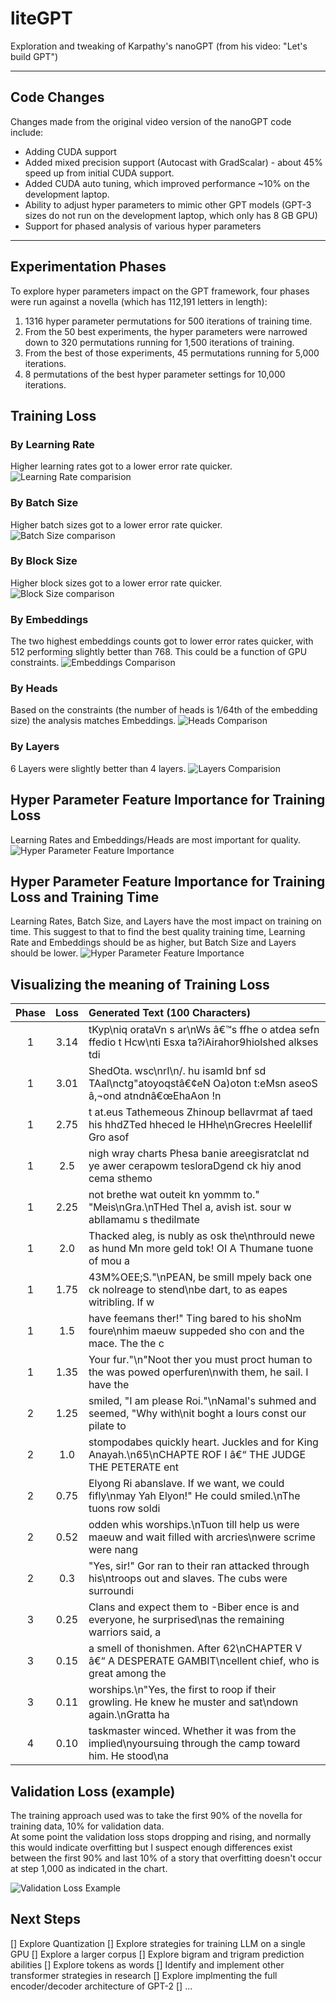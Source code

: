 # liteGPT
Exploration and tweaking of Karpathy's nanoGPT (from his video: "Let's build GPT")

---
## Code Changes
Changes made from the original video version of the nanoGPT code include:
* Adding CUDA support
* Added mixed precision support (Autocast with GradScalar) - about 45% speed up from initial CUDA support.
* Added CUDA auto tuning, which improved performance ~10% on the development laptop.
* Ability to adjust hyper parameters to mimic other GPT models (GPT-3 sizes do not run on the development laptop, which only has 8 GB GPU)
* Support for phased analysis of various hyper parameters

---
## Experimentation Phases
To explore hyper parameters impact on the GPT framework, four phases were run against a novella (which has 112,191 letters in length):
1) 1316 hyper parameter permutations for 500 iterations of training time.
2) From the 50 best experiments, the hyper parameters were narrowed down to 320 permutations running for 1,500 iterations of training.
3) From the best of those experiments, 45 permutations running for 5,000 iterations.
4) 8 permutations of the best hyper parameter settings for 10,000 iterations.

## Training Loss
### By Learning Rate
Higher learning rates got to a lower error rate quicker.
![Learning Rate comparision](charts/training_loss_by_lr.png)
### By Batch Size
Higher batch sizes got to a lower error rate quicker.
![Batch Size comparison](charts/training_loss_by_batch_size.png)
### By Block Size
Higher block sizes got to a lower error rate quicker.
![Block Size comparison](charts/training_loss_by_block_size.png)
### By Embeddings
The two highest embeddings counts got to lower error rates quicker, with 512 performing slightly better than 768.  This could be a function of GPU constraints.
![Embeddings Comparison](charts/training_loss_by_embeddings.png)
### By Heads
Based on the constraints (the number of heads is 1/64th of the embedding size) the analysis matches Embeddings.
![Heads Comparison](charts/training_loss_by_heads.png)
### By Layers
6 Layers were slightly better than 4 layers.
![Layers Comparision](charts/training_loss_by_layers.png)

## Hyper Parameter Feature Importance for Training Loss
Learning Rates and Embeddings/Heads are most important for quality.
![Hyper Parameter Feature Importance](charts/consolidated_hyper_parameter_importance.png)

## Hyper Parameter Feature Importance for Training Loss and Training Time
Learning Rates, Batch Size, and Layers have the most impact on training on time.  This suggest to that to find the best quality training time,
Learning Rate and Embeddings should be as higher, but Batch Size and Layers should be lower.
![Hyper Parameter Feature Importance](charts/consolidated_hyper_parameter_importance_including_training_time.png)

## Visualizing the meaning of Training Loss
| Phase | Loss | Generated Text (100 Characters)                                                                                   |
| :---: | :---: |:------------------------------------------------------------------------------------------------------------------|
| 1 |  3.14       | tKyp\niq orataVn s ar\nWs â€™s  ffhe o atdea sefn ffedio t Hcw\nti Esxa ta?iAirahor9hiolshed alkses  tdi          
| 1 | 3.01       | ShedOta. wsc\nrI\n/. hu isamld bnf sd TAal\nctg"atoyoqstâ€¢eN Oa)oton t:eMsn aseoS â‚¬ond atndnâ€œEhaAon !n       
| 1 | 2.75       | t at.eus Tathemeous Zhinoup bellavrmat af taed his hhdZTed hheced le HHhe\nGrecres Heelellif Gro asof             |
| 1 | 2.5        | nigh wray charts Phesa banie areegisratclat nd ye awer cerapowm tesloraDgend ck hiy anod cema sthemo              |
| 1 | 2.25       | not brethe wat outeit kn yommm to." "Meis\nGra.\nTHed Thel a, avish ist. sour w abllamamu s thedilmate            |
| 1 | 2.0        | Thacked aleg, is nubly as osk the\nthrould newe as hund Mn more geld tok! OI A Thumane tuone of mou a             |
| 1 | 1.75       | 43M%OEE;S."\nPEAN, be smill mpely back one ck nolreage to stend\nbe dart, to as eapes witribling. If w            |
| 1 | 1.5        | have feemans ther!" Ting bared to his shoNm foure\nhim maeuw suppeded sho con and the mace. The the c             |
| 1 | 1.35       | Your fur."\n"Noot ther you must proct human to the was powed operfuren\nwith them, he sail. I have the            |
| 2 | 1.25       | smiled, "I am please Roi."\nNamal's suhmed and seemed, "Why with\nit boght a lours const our pilate to            |
| 2 | 1.0        | stompodabes quickly heart. Juckles and for King Anayah.\n65\nCHAPTE ROF I â€“ THE JUDGE THE PETERATE ent          |
| 2 | 0.75       | Elyong Ri abanslave. If we want, we could fifly\nmay Yah Elyon!" He could smiled.\nThe tuons row soldi            |
| 2 | 0.52       | odden whis worships.\nTuon till help us were maeuw and wait filled with arcries\nwere scrime were nang            |
| 2 | 0.3        | "Yes, sir!" Gor ran to their ran attacked through his\ntroops out and slaves. The cubs were surroundi             |
| 3 | 0.25       | Clans and expect them to -Biber ence is and everyone, he surprised\nas the remaining warriors said, a             |
| 3 | 0.15 | a smell of thonishmen. After 62\nCHAPTER V â€“ A DESPERATE GAMBIT\ncellent chief, who is great among the          |
| 3 | 0.11 | worships.\n"Yes, the first to roop if their growling. He knew he muster and sat\ndown again.\nGratta ha           |
| 4 | 0.10 | taskmaster winced. Whether it was from the implied\nyoursuing through the camp toward him. He stood\na            |

## Validation Loss (example)
The training approach used was to take the first 90% of the novella for training data, 10% for validation data.  
At some point the validation loss stops dropping and rising, and normally this would indicate overfitting but I suspect
enough differences exist between the first 90% and last 10% of a story that overfitting doesn't occur at step 1,000 as indicated in the chart.

![Validation Loss Example](charts/validation_loss_by_lr.png)

## Next Steps
[] Explore Quantization
[] Explore strategies for training LLM on a single GPU
[] Explore a larger corpus
[] Explore bigram and trigram prediction abilities
[] Explore tokens as words
[] Identify and implement other transformer strategies in research
[] Explore implmenting the full encoder/decoder architecture of GPT-2
[] ...